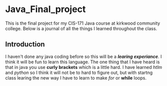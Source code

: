 # Java_Final_project

This is the final project for my CIS-171 Java course at kirkwood community college.
Below is a journal of all the things I learned throughout the class.

## Introduction

I haven't done any java coding before so this will be a ***learing experiance***. I think it will be fun to learn this language. The one thing that I have heard is that in java you use __curly brackets__ which is a little hard. I have learned _htlm_ and _python_ so I think it will not be to hard to figure out, but with startng class learing the new way I have to learn to make _for_ or __while__ loops. 